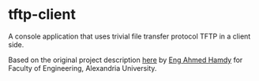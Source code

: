 # tftp-client

A console application that uses trivial file transfer protocol TFTP in a client side.

Based on the original project description [here](https://docs.google.com/document/d/1vQJH0F5o-q8BFCIdrF1i1xWYHEXrPvaQRS7dgELmnpQ/edit) by [Eng Ahmed Hamdy](https://github.com/shakram02) for Faculty of Engineering, Alexandria University.
